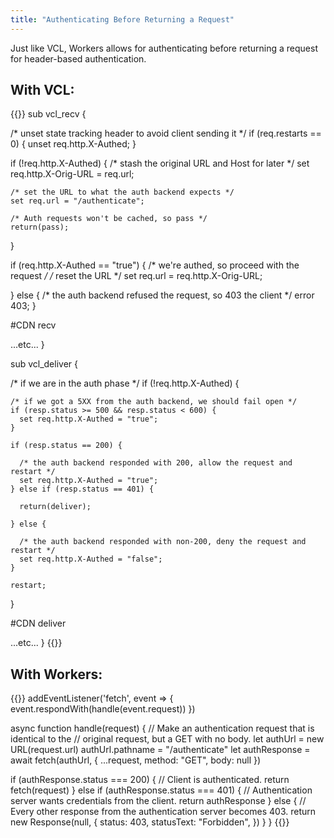 ```yaml
---
title: "Authenticating Before Returning a Request"
---
```


Just like VCL, Workers allows for authenticating before returning a request for header-based authentication.

## With VCL:
{{<highlight vcl>}}
sub vcl_recv {

  /* unset state tracking header to avoid client sending it */
  if (req.restarts == 0) {
    unset req.http.X-Authed;
  }

  if (!req.http.X-Authed) {
    /* stash the original URL and Host for later */
    set req.http.X-Orig-URL = req.url;

    /* set the URL to what the auth backend expects */
    set req.url = "/authenticate";

    /* Auth requests won't be cached, so pass */
    return(pass);
  }

  if (req.http.X-Authed == "true") {
    /* we're authed, so proceed with the request */
    /* reset the URL */
    set req.url = req.http.X-Orig-URL;

  } else {
    /* the auth backend refused the request, so 403 the client */
    error 403;
  }

#CDN recv

  ...etc...
}

sub vcl_deliver {

  /* if we are in the auth phase */
  if (!req.http.X-Authed) {

    /* if we got a 5XX from the auth backend, we should fail open */
    if (resp.status >= 500 && resp.status < 600) {
      set req.http.X-Authed = "true";
    }

    if (resp.status == 200) {

      /* the auth backend responded with 200, allow the request and restart */
      set req.http.X-Authed = "true";
    } else if (resp.status == 401) {

      return(deliver);

    } else {

      /* the auth backend responded with non-200, deny the request and restart */
      set req.http.X-Authed = "false";
    }

    restart;
  }

#CDN deliver

  ...etc...
}
{{</highlight>}}

## With Workers:
{{<highlight javascript>}}
addEventListener('fetch', event => {
  event.respondWith(handle(event.request))
})

async function handle(request) {
  // Make an authentication request that is identical to the
  // original request, but a GET with no body.
  let authUrl = new URL(request.url)
  authUrl.pathname = "/authenticate"
  let authResponse = await fetch(authUrl, {
    ...request,
    method: "GET",
    body: null
  })

  if (authResponse.status === 200) {
    // Client is authenticated.
    return fetch(request)
  } else if (authResponse.status === 401) {
    // Authentication server wants credentials from the client.
    return authResponse
  } else {
    // Every other response from the authentication server becomes 403.
    return new Response(null, {
      status: 403,
      statusText: "Forbidden",
    })
  }
}
{{</highlight>}}